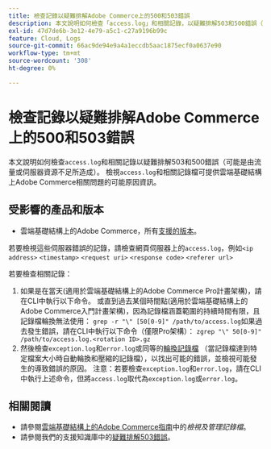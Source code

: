 ```yaml
---
title: 檢查記錄以疑難排解Adobe Commerce上的500和503錯誤
description: 本文說明如何檢查「access.log」和相關記錄，以疑難排解503和500錯誤（可能是由流量或伺服器資源不足所造成）。 檢視「access.log」和相關記錄檔可提供有關雲端基礎結構上Adobe Commerce相關問題可能原因的資訊。
exl-id: 47d7de6b-3e12-4e79-a5c1-c27a9196b99c
feature: Cloud, Logs
source-git-commit: 66ac9de94e9a4a1eccdb5aac1875ecf0a0637e90
workflow-type: tm+mt
source-wordcount: '308'
ht-degree: 0%

---
```


# 檢查記錄以疑難排解Adobe Commerce上的500和503錯誤

本文說明如何檢查`access.log`和相關記錄以疑難排解503和500錯誤（可能是由流量或伺服器資源不足所造成）。 檢視`access.log`和相關記錄檔可提供雲端基礎結構上Adobe Commerce相關問題的可能原因資訊。

<!--
Bob - not in TOC
-->

## 受影響的產品和版本

* 雲端基礎結構上的Adobe Commerce，所有[支援的版本](https://experienceleague.adobe.com/docs/commerce-operations/release/planning/lifecycle-policy.html)。

若要檢視這些伺服器錯誤的記錄，請檢查網頁伺服器上的`access.log`，例如`<ip address>` `<timestamp>` `<request uri>` `<response code>` `<referer url>`

若要檢查相關記錄：

1. 如果是在當天(適用於雲端基礎結構上的Adobe Commerce Pro計畫架構)，請在CLI中執行以下命令。 或直到過去某個時間點(適用於雲端基礎結構上的Adobe Commerce入門計畫架構)，因為記錄檔涵蓋範圍的持續時間有限，且記錄檔輪換無法使用： `grep -r "\" [50[0-9]" /path/to/access.log`如果過去發生錯誤，請在CLI中執行以下命令（僅限Pro架構）： `zgrep "\" 50[0-9]" /path/to/access.log.<rotation ID>.gz`
1. 然後檢查`exception.log`和`error.log`或同等的[輪換記錄檔](https://experienceleague.adobe.com/docs/commerce-operations/installation-guide/next-steps/configuration.html#log-rotation) （當記錄檔達到特定檔案大小時自動輪換和壓縮的記錄檔），以找出可能的錯誤，並檢視可能發生的導致錯誤的原因。 注意：若要檢查`exception.log`和`error.log`，請在CLI中執行上述命令，但將`access.log`取代為`exception.log`或`error.log`。

## 相關閱讀

* 請參閱[雲端基礎結構上的Adobe Commerce指南](https://experienceleague.adobe.com/docs/commerce-cloud-service/user-guide/develop/test/log-locations.html)中的&#x200B;*檢視及管理記錄檔*。
* 請參閱我們的支援知識庫中的[疑難排解503錯誤](/help/troubleshooting/miscellaneous/troubleshooting-503-errors.md)。